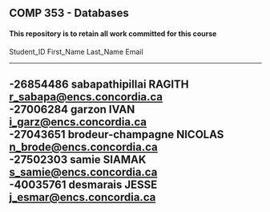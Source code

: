 ## COMP 353 - Databases
#### This repository is to retain all work committed for this course

 Student_ID      First_Name      Last_Name       Email       
 
---
-26854486        sabapathipillai        RAGITH        r_sabapa@encs.concordia.ca    
-27006284        garzon      IVAN        i_garz@encs.concordia.ca        
-27043651        brodeur-champagne       NICOLAS     n_brode@encs.concordia.ca      
-27502303        samie       SIAMAK        s_samie@encs.concordia.ca        
-40035761        desmarais       JESSE       j_esmar@encs.concordia.ca       
---  